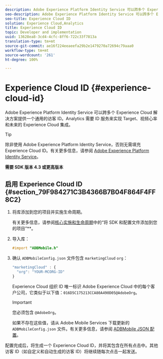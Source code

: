 ```yaml
---
description: Adobe Experience Platform Identity Service 可以跨多个 Experience Cloud 解决方案提供一个通用的访客 ID。Analytics 需要 ID 服务来实现 Target、视频心率和未来的 Experience Cloud 集成。
seo-description: Adobe Experience Platform Identity Service 可以跨多个 Experience Cloud 解决方案提供一个通用的访客 ID。Analytics 需要 ID 服务来实现 Target、视频心率和未来的 Experience Cloud 集成。
seo-title: Experience Cloud ID
solution: Experience Cloud,Analytics
title: Experience Cloud ID
topic: Developer and implementation
uuid: 13628ea8-3cd4-4cfc-8ff6-722c33f7813a
translation-type: tm+mt
source-git-commit: ae16f224eeaeefa29b2e1479270a72694c79aaa0
workflow-type: tm+mt
source-wordcount: '261'
ht-degree: 100%

---
```



# Experience Cloud ID {#experience-cloud-id}

Adobe Experience Platform Identity Service 可以跨多个 Experience Cloud 解决方案提供一个通用的访客 ID。Analytics 需要 ID 服务来实现 Target、视频心率和未来的 Experience Cloud 集成。

>[!TIP]
>
>除非使用 Adobe Experience Platform Identity Service，否则无需填充 Experience Cloud ID。有关更多信息，请参阅 [Adobe Experience Platform Identity Service](https://docs.adobe.com/content/help/zh-Hans/id-service/using/home.html)。

**需要 SDK 版本 4.3 或更高版本**

## 启用 Experience Cloud ID {#section_79F984271C3B4366B7B04F864F4FF8C2}

1. 将库添加到您的项目并实施生命周期。

   有关更多信息，请参阅[核心实施和生命周期](/help/ios/getting-started/dev-qs.md)中的“将 SDK 和配置文件添加到您的项目”**。
1. 导入库：

   ```objective-c
   #import "ADBMobile.h"
   ```

1. 确认 `ADBMobileConfig.json` 文件包含 `marketingCloud` `org`：

   ```js
   "marketingCloud" : { 
     "org": "YOUR-MCORG-ID" 
   }
   ```

   Experience Cloud 组织 ID 唯一标识 Adobe Experience Cloud 中的每个客户公司，它类似于以下值：`016D5C175213CCA80A490D05@AdobeOrg`。

   >[!IMPORTANT]
   >
   >您必须包含 `@AdobeOrg`。

   如果不存在这些值，请从 Adobe Mobile Services 下载更新的 `ADBMobileConfig.json` 文件。有关更多信息，请参阅 [ADBMobile JSON 配置](/help/ios/getting-started/requirements.md)。

配置完成后，将生成一个 Experience Cloud ID，并将其包含在所有点击中。其他访客 ID（如自定义和自动生成的访客 ID）将继续随每次点击一起发送。
